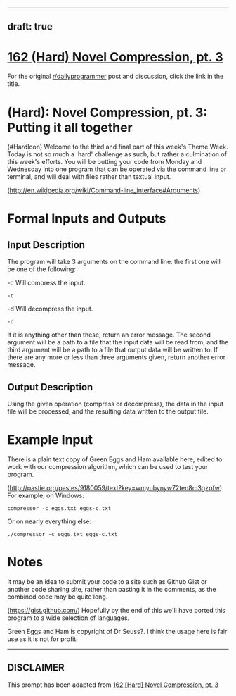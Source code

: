 ---
draft: true
----

# [162 (Hard) Novel Compression, pt. 3](https://www.reddit.com/r/dailyprogrammer/comments/25o2bd/5162014_challenge_162_hard_novel_compression_pt_3/)

For the original [r/dailyprogrammer](https://www.reddit.com/r/dailyprogrammer/) post and discussion, click the link in the title.

#  (Hard): Novel Compression, pt. 3: Putting it all together
(#HardIcon)
Welcome to the third and final part of this week's Theme Week. Today is not so much a 'hard' challenge as such, but rather a culmination of this week's efforts. You will be putting your code from Monday and Wednesday into one program that can be operated via the command line or terminal, and will deal with files rather than textual input.

(http://en.wikipedia.org/wiki/Command-line_interface#Arguments)
# Formal Inputs and Outputs
## Input Description
The program will take 3 arguments on the command line: the first one will be one of the following:

-c Will compress the input.


```
-c
```
-d Will decompress the input.


```
-d
```
If it is anything other than these, return an error message. The second argument will be a path to a file that the input data will be read from, and the third argument will be a path to a file that output data will be written to. If there are any more or less than three arguments given, return another error message.

## Output Description
Using the given operation (compress or decompress), the data in the input file will be processed, and the resulting data written to the output file.

# Example Input
There is a plain text copy of Green Eggs and Ham available here, edited to work with our compression algorithm, which can be used to test your program.

(http://pastie.org/pastes/9180059/text?key=wmyubynyw72ten8m3gzpfw)
For example, on Windows:


```
compressor -c eggs.txt eggs-c.txt
```
Or on nearly everything else:


```
./compressor -c eggs.txt eggs-c.txt
```
# Notes
It may be an idea to submit your code to a site such as Github Gist or another code sharing site, rather than pasting it in the comments, as the combined code may be quite long.

(https://gist.github.com/)
Hopefully by the end of this we'll have ported this program to a wide selection of languages.

Green Eggs and Ham is copyright of Dr Seuss?. I think the usage here is fair use as it is not for profit.


----
## **DISCLAIMER**
This prompt has been adapted from [162 [Hard] Novel Compression, pt. 3](https://www.reddit.com/r/dailyprogrammer/comments/25o2bd/5162014_challenge_162_hard_novel_compression_pt_3/
)

